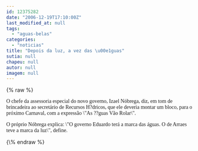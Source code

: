 ```yaml
---
id: 12375282
date: "2006-12-19T17:10:00Z"
last_modified_at: null
tags:
  - "aguas-belas"
categories:
  - "noticias"
title: "Depois da luz, a vez das \u00e1guas"
sutia: null
chapeu: null
autor: null
imagem: null
---
```

{\% raw %}
<p><P><FONT face=Verdana>O chefe da assessoria especial do novo governo, Izael Nóbrega, diz, em tom de brincadeira ao secretário de Recursos H?dricos, que ele deveria montar um bloco, para o próximo Carnaval, com a expressão \"As ??guas Vão Rolar\".</FONT></P></p>
<p><P><FONT face=Verdana>O próprio Nóbrega explica: \"O governo Eduardo terá a marca das águas. O de Arraes teve a marca da luz\", define.</FONT></P> </p>
{\% endraw %}